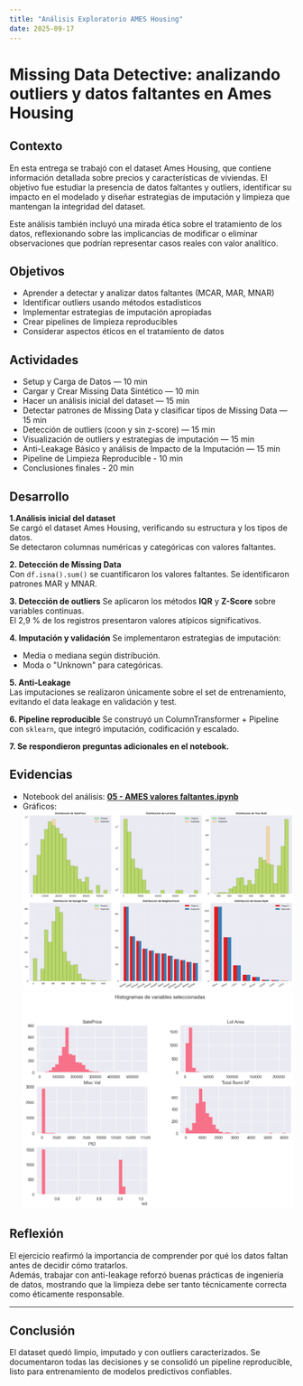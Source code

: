 ```yaml
---
title: "Análisis Exploratorio AMES Housing"
date: 2025-09-17
---
```


# Missing Data Detective: analizando outliers y datos faltantes en Ames Housing

## Contexto

En esta entrega se trabajó con el dataset Ames Housing, que contiene información detallada sobre precios y características de viviendas. El objetivo fue estudiar la presencia de datos faltantes y outliers, identificar su impacto en el modelado y diseñar estrategias de imputación y limpieza que mantengan la integridad del dataset.

Este análisis también incluyó una mirada ética sobre el tratamiento de los datos, reflexionando sobre las implicancias de modificar o eliminar observaciones que podrían representar casos reales con valor analítico.

## Objetivos

* Aprender a detectar y analizar datos faltantes (MCAR, MAR, MNAR)
* Identificar outliers usando métodos estadísticos
* Implementar estrategias de imputación apropiadas
* Crear pipelines de limpieza reproducibles
* Considerar aspectos éticos en el tratamiento de datos

## Actividades

* Setup y Carga de Datos — 10 min  
* Cargar y Crear Missing Data Sintético — 10 min  
* Hacer un análisis inicial del dataset — 15 min  
* Detectar patrones de Missing Data y clasificar tipos de Missing Data — 15 min  
* Detección de outliers (coon y sin z-score) — 15 min  
* Visualización de outliers y estrategias de imputación — 15 min  
* Anti-Leakage Básico y análisis de Impacto de la Imputación — 15 min 
* Pipeline de Limpieza Reproducible - 10 min
* Conclusiones finales - 20 min 


## Desarrollo

**1\.Análisis inicial del dataset**  
Se cargó el dataset Ames Housing, verificando su estructura y los tipos de datos.  
Se detectaron columnas numéricas y categóricas con valores faltantes.

**2\. Detección de Missing Data**  
Con `df.isna().sum()` se cuantificaron los valores faltantes. Se identificaron patrones MAR y MNAR.

**3\. Detección de outliers**
Se aplicaron los métodos **IQR** y **Z-Score** sobre variables continuas.  
El 2,9 % de los registros presentaron valores atípicos significativos.

**4\. Imputación y validación** 
Se implementaron estrategias de imputación:
- Media o mediana según distribución.  
- Moda o "Unknown" para categóricas.  

**5\. Anti-Leakage**  
Las imputaciones se realizaron únicamente sobre el set de entrenamiento, evitando el data leakage en validación y test.

**6\. Pipeline reproducible** 
Se construyó un ColumnTransformer + Pipeline con `sklearn`, que integró imputación, codificación y escalado.  
   
**7\. Se respondieron preguntas adicionales en el notebook.** 
   

## Evidencias

* Notebook del análisis: **[05 - AMES valores faltantes.ipynb](cinco.ipynb)**
* Gráficos: 
![distribución](results/entregacinco.png)  
![distribución](results/entregacincodos.png) 

## Reflexión
El ejercicio reafirmó la importancia de comprender por qué los datos faltan antes de decidir cómo tratarlos.  
Además, trabajar con anti-leakage reforzó buenas prácticas de ingeniería de datos, mostrando que la limpieza debe ser tanto técnicamente correcta como éticamente responsable.

---

## Conclusión
El dataset quedó limpio, imputado y con outliers caracterizados. Se documentaron todas las decisiones y se consolidó un pipeline reproducible, listo para entrenamiento de modelos predictivos confiables.

